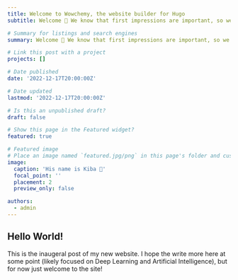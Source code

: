 ```yaml
---
title: Welcome to Wowchemy, the website builder for Hugo
subtitle: Welcome 👋 We know that first impressions are important, so we've populated your new site with some initial content to help you get familiar with everything in no time.

# Summary for listings and search engines
summary: Welcome 👋 We know that first impressions are important, so we've populated your new site with some initial content to help you get familiar with everything in no time.

# Link this post with a project
projects: []

# Date published
date: '2022-12-17T20:00:00Z'

# Date updated
lastmod: '2022-12-17T20:00:00Z'

# Is this an unpublished draft?
draft: false

# Show this page in the Featured widget?
featured: true

# Featured image
# Place an image named `featured.jpg/png` in this page's folder and customize its options here.
image:
  caption: 'His name is Kiba 🙂'
  focal_point: ''
  placement: 2
  preview_only: false

authors:
  - admin
---
```


## Hello World!

This is the inaugeral post of my new website. I hope the write more here at some point (likely focused on Deep Learning and Artificial Intelligence), but for now just welcome to the site!